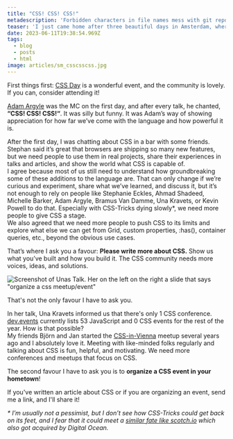```yaml
---
title: "CSS! CSS! CSS!"
metadescription: 'Forbidden characters in file names mess with git repos on Windows.'
teaser: 'I just came home after three beautiful days in Amsterdam, where I gave a talk at the CSS Day conference. I’ve watched many inspirational and engaging presentations and had many interesting conversations. My biggest takeaway: **The CSS community needs you!**'
date: 2023-06-11T19:38:54.969Z
tags:
  - blog
  - posts
  - html
image: articles/sm_csscsscss.jpg
---
```


First things first: [CSS Day](https://cssday.nl/2023) is a wonderful event, and the community is lovely. If you can, consider attending it!

[Adam Argyle](https://nerdy.dev/) was the MC on the first day, and after every talk, he chanted, **“CSS! CSS! CSS!“**. It was silly but funny. It was Adam’s way of showing appreciation for how far we’ve come with the language and how powerful it is.

After the first day, I was chatting about CSS in a bar with some friends. Stephan said it’s great that browsers are shipping so many new features, but we need people to use them in real projects, share their experiences in talks and articles, and show the world what CSS is capable of.  
I agree because most of us still need to understand how groundbreaking some of these additions to the language are. That can only change if we’re curious and experiment, share what we’ve learned, and discuss it, but it’s not enough to rely on people like Stephanie Eckles, Ahmad Shadeed, Michelle Barker, Adam Argyle, Bramus Van Damme, Una Kravets, or Kevin Powell to do that. Especially with CSS-Tricks dying slowly*, we need more people to give CSS a stage.  
We also agreed that we need more people to push CSS to its limits and explore what else we can get from Grid, custom properties, :has(), container queries, etc., beyond the obvious use cases.

That’s where I ask you a favour: **Please write more about CSS.** Show us what you’ve built and how you build it. The CSS community needs more voices, ideas, and solutions.


![Screenshot of Unas Talk. Her on the left on the right a slide that says "organize a css meetup/event"](/images/csscsscss.jpg)

That's not the only favour I have to ask you. 

In her talk, Una Kravets informed us that there's only 1 CSS conference. [dev.events](https://dev.events/) currently lists 53 JavaScript and 0 CSS events for the rest of the year. How is that possible?  
My friends Björn and Jan started the [CSS-in-Vienna](https://www.meetup.com/css-in-vienna/) meetup several years ago and I absolutely love it. Meeting with like-minded folks regularly and talking about CSS is fun, helpful, and motivating. We need more conferences and meetups that focus on CSS.

The second favour I have to ask you is to **organize a CSS event in your hometown**!

If you've written an article about CSS or if you are organizing an event, send me a link, and I'll share it!

_\* I’m usually not a pessimist, but I don’t see how CSS-Tricks could get back on its feet, and I fear that it could meet a [similar fate like scotch.io](https://build.typogram.co/p/dont-sell-your-indie-business-to) which also got acquired by Digital Ocean._

